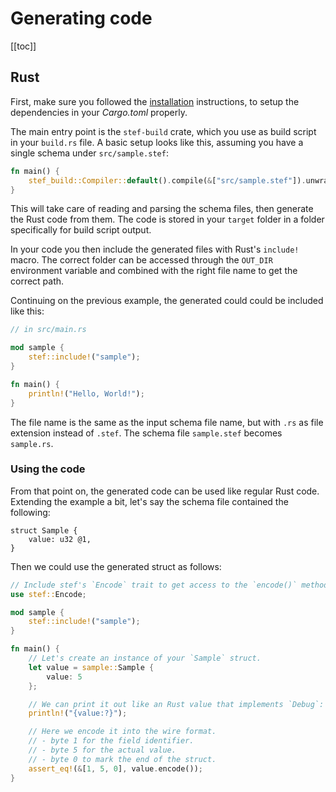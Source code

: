 # Generating code

[[toc]]

## Rust

First, make sure you followed the [installation](./installation#rust) instructions, to setup the dependencies in your _Cargo.toml_ properly.

The main entry point is the `stef-build` crate, which you use as build script in your `build.rs` file. A basic setup looks like this, assuming you have a single schema under `src/sample.stef`:

```rust
fn main() {
    stef_build::Compiler::default().compile(&["src/sample.stef"]).unwrap();
}
```

This will take care of reading and parsing the schema files, then generate the Rust code from them. The code is stored in your `target` folder in a folder specifically for build script output.

In your code you then include the generated files with Rust's `include!` macro. The correct folder can be accessed through the `OUT_DIR` environment variable and combined with the right file name to get the correct path.

Continuing on the previous example, the generated could could be included like this:

```rust
// in src/main.rs

mod sample {
    stef::include!("sample");
}

fn main() {
    println!("Hello, World!");
}
```

The file name is the same as the input schema file name, but with `.rs` as file extension instead of `.stef`. The schema file `sample.stef` becomes `sample.rs`.

### Using the code

From that point on, the generated code can be used like regular Rust code. Extending the example a bit, let's say the schema file contained the following:

```stef
struct Sample {
    value: u32 @1,
}
```

Then we could use the generated struct as follows:

```rust
// Include stef's `Encode` trait to get access to the `encode()` method.
use stef::Encode;

mod sample {
    stef::include!("sample");
}

fn main() {
    // Let's create an instance of your `Sample` struct.
    let value = sample::Sample {
        value: 5
    };

    // We can print it out like an Rust value that implements `Debug`:
    println!("{value:?}");

    // Here we encode it into the wire format.
    // - byte 1 for the field identifier.
    // - byte 5 for the actual value.
    // - byte 0 to mark the end of the struct.
    assert_eq!(&[1, 5, 0], value.encode());
}
```
